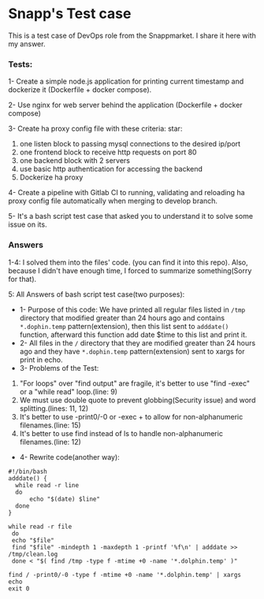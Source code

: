 # Snapp's Test case
This is a test case of DevOps role from the Snappmarket.
I share it here with my answer.

### Tests:
1- Create a simple node.js application for printing current timestamp and dockerize it
(Dockerfile + docker compose).

2- Use nginx for web server behind the application (Dockerfile + docker compose)

3- Create ha proxy config file with these criteria:
star:
  1. one listen block to passing mysql connections to the desired ip/port
  2. one frontend block to receive http requests on port 80
  3. one backend block with 2 servers
  4. use basic http authentication for accessing the backend
  5. Dockerize ha proxy

4- Create a pipeline with Gitlab CI to running, validating and reloading ha proxy config file
automatically when merging to develop branch.

5- It's a bash script test case that asked you to understand it to solve some issue on its.


### Answers
1-4: I solved them into the files' code. (you can find it into this repo). Also, because I didn't have enough time, I forced to summarize something(Sorry for that).

5: All Answers of bash script test case(two purposes):

 - 1- Purpose of this code: We have printed all regular files listed in `/tmp` directory that modified greater than 24 hours ago and contains `*.dophin.temp` pattern(extension), then this list sent to `adddate()` function, afterward this function add date $time to this list and print it.
 - 2- All files in the `/` directory that they are modified greater than 24 hours ago and they have `*.dophin.temp` pattern(extension) sent to xargs for print in echo.
 - 3- Problems of the Test:
  1. "For loops" over "find output" are fragile, it's better to use "find -exec" or a "while read" loop.(line: 9)
  2. We must use double quote to prevent globbing(Security issue) and word splitting.(lines: 11, 12)
  3. It's better to use -print0/-0 or -exec + to allow for non-alphanumeric filenames.(line: 15)
  4. It's better to use find instead of ls to handle non-alphanumeric filenames.(line: 12)
 - 4- Rewrite code(another way):
```
#!/bin/bash
adddate() {
  while read -r line
  do
      echo "$(date) $line"
  done
}

while read -r file
 do
 echo "$file"
 find "$file" -mindepth 1 -maxdepth 1 -printf '%f\n' | adddate >> /tmp/clean.log
 done < "$( find /tmp -type f -mtime +0 -name '*.dolphin.temp' )"

find / -print0/-0 -type f -mtime +0 -name '*.dolphin.temp' | xargs echo
exit 0
```